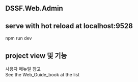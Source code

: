 ## DSSF.Web.Admin

## serve with hot reload at localhost:9528
npm run dev

## project view 및 기능
사용자 메뉴얼 참고 <br />
See the Web_Guide_book at the list
